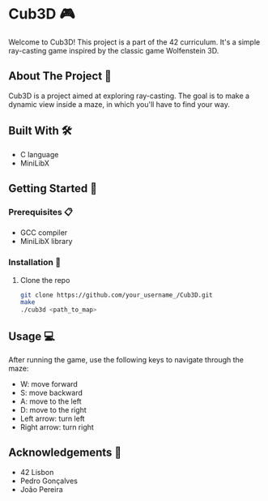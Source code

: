 # Cub3D 🎮

Welcome to Cub3D! This project is a part of the 42 curriculum. It's a simple ray-casting game inspired by the classic game Wolfenstein 3D.

## About The Project 📖

Cub3D is a project aimed at exploring ray-casting. The goal is to make a dynamic view inside a maze, in which you'll have to find your way.

## Built With 🛠️

- C language
- MiniLibX

## Getting Started 🚀

### Prerequisites 📋

- GCC compiler
- MiniLibX library

### Installation 🔧

1. Clone the repo
   ```sh
   git clone https://github.com/your_username_/Cub3D.git
   make
   ./cub3d <path_to_map>
   ```

## Usage 💻
After running the game, use the following keys to navigate through the maze:
- W: move forward
- S: move backward
- A: move to the left
- D: move to the right
- Left arrow: turn left
- Right arrow: turn right

## Acknowledgements 🎉
- 42 Lisbon
- Pedro Gonçalves
- João Pereira
